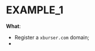 # EXAMPLE_1

**What**: 

- Register a `xburser.com` domain;
- 












































